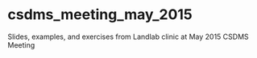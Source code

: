 # csdms_meeting_may_2015
Slides, examples, and exercises from Landlab clinic at May 2015 CSDMS Meeting
